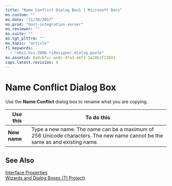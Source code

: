 ```yaml
---
title: "Name Conflict Dialog Box1 | Microsoft Docs"
ms.custom: ""
ms.date: "11/30/2017"
ms.prod: "host-integration-server"
ms.reviewer: ""
ms.suite: ""
ms.tgt_pltfrm: ""
ms.topic: "article"
f1_keywords: 
  - "ebiz.his.2006.tidesigner.dialog.paste"
ms.assetid: 6adcbfcc-aa8c-4fa3-a6f2-5a20b3f13841
caps.latest.revision: 4
---
```

# Name Conflict Dialog Box
Use the **Name Conflict** dialog box to rename what you are copying.  
  
|Use this|To do this|  
|--------------|----------------|  
|**New name**|Type a new name. The name can be a maximum of 256 Unicode characters. The new name  cannot be the same as and existing name.|  
  
## See Also  
 [Interface Properties](../core/interface-properties1.md)   
 [Wizards and Dialog Boxes (TI Project)](../core/wizards-and-dialog-boxes-ti-project-2.md)